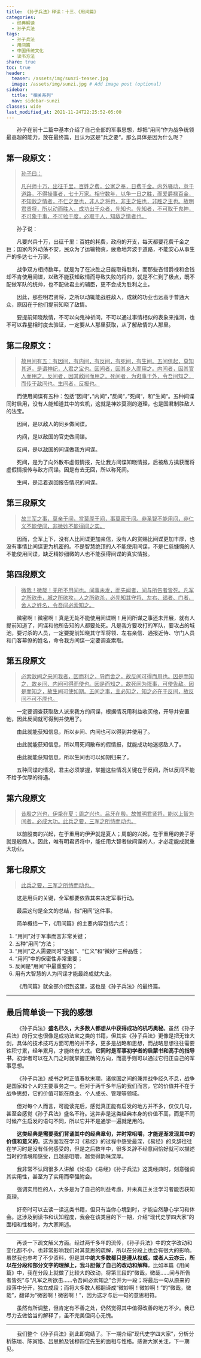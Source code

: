 ```yaml
---
title: 《孙子兵法》释读：十三、《用间篇》
categories:
  - 经典解读
  - 孙子兵法
tags: 
  - 孙子兵法
  - 用间篇
  - 中国传统文化
  - 读书方法
share: true
toc: true
header:
  teaser: /assets/img/sunzi-teaser.jpg
  image: /assets/img/sunzi.jpg # Add image post (optional)
sidebar:
  title: "相关系列"
  nav: sidebar-sunzi
classes: wide
last_modified_at: 2021-11-24T22:25:52-05:00
---
```


&emsp;&emsp;孙子在前十二篇中基本介绍了自己全部的军事思想，却把”用间“作为战争统领最高超的能力，放在最终篇，且认为这是”兵之要“。那么具体是因为什么呢？



## 第一段原文：

> <u>孙子曰：</u>
>
> <u>凡兴师十万，出征千里，百姓之费，公家之奉，日费千金。内外骚动，怠于道路，不得操事者，七十万家。相守数年，以争一日之胜，而爱爵禄百金，不知敌之情者，不仁之至也，非人之将也，非主之佐也，非胜之主也。故明君贤将，所以动而胜人，成功出于众者，先知也。先知者，不可取于鬼神，不可象于事，不可验于度，必取于人，知敌之情者也。</u>

&emsp;&emsp;孙子说：

&emsp;&emsp;凡要兴兵十万，出征千里：百姓的耗费，政府的开支，每天都要花费千金之巨；国家内外动荡不安，民众为了运输物资，疲惫地奔波于道路，不能安心从事生产的多达七十万家。

&emsp;&emsp;战争双方相持数年，就是为了在决胜之日能取得胜利，而那些吝惜爵禄和金钱却不肯使用间谍，以致不能获知敌情而导致失败的将帅，就是不仁到了极点，既不配做军队的统帅，也不配做君主的辅臣，更不会成为胜利之主。

&emsp;&emsp;因此，那些明君贤将，之所以动辄能战胜敌人，成就的功业也远高于普通大众，原因在于他们提前知晓了敌情。

&emsp;&emsp;要提前知晓敌情，不可以向鬼神祈问，不可以通过事情相似的表象来推测，也不可以靠星相时度去验证，一定要从人那里获取，从了解敌情的人那里。

## 第二段原文：

> <u>故用间有五：有因间，有内间，有反间，有死间，有生间。五间俱起，莫知其道，是谓神纪，人君之宝也。因间者，因其乡人而用之。内间者，因其官人而用之。反间者，因其敌间而用之。死间者，为诳事于外，令吾间知之，而传于敌间也。生间者，反报也。</u>

&emsp;&emsp;而使用间谍有五种：包括”因间“，”内间“，”反间“，”死间“，和”生间“。五种间谍同时启用，没有人能知道其中的玄机，这就是神妙莫测的道理，也是国君制胜敌人的法宝。

&emsp;&emsp;因间，是以敌人的同乡做间谍。

&emsp;&emsp;内间，是以敌国的官吏做间谍。

&emsp;&emsp;反间，是以敌国的间谍做我方间谍。

&emsp;&emsp;死间，是为了向外散布虚假情报，先让我方间谍知晓情报，后被敌方擒获而将虚假情报传与敌方间谍。因是有去无回，所以称死间。

&emsp;&emsp;生间，是活着返回报告情况的间谍。

## 第三段原文

> <u>故三军之事，莫亲于间，赏莫厚于间，事莫密于间。非圣智不能用间，非仁义不能使间，非微妙不能得间之实。</u>

&emsp;&emsp;因而，全军上下，没有人比间谍更加亲信，没有人的赏赐比间谍更加丰厚，也没有事情比间谍更为机密的。不是智慧绝顶的人不能使用间谍，不是仁慈慷慨的人不能使用间谍，缺乏精妙细微的人也不能获得间谍的真实情报。

## 第四段原文

> <u>微哉！微哉！无所不用间也。间事未发，而先闻者，间与所告者皆死。凡军之所欲击，城之所欲攻，人之所欲杀，必先知其守将、左右、谒者、门者、舍人之姓名，令吾间必索知之。</u>

&emsp;&emsp;微密啊！微密啊！真是无处不能使用间谍啊！用间所谋之事还未开展，就有人提前知道了，间谍和他所告知的人都要处死。凡是我方要攻打的军队，要攻占的城池，要讨杀的人员，一定要提前知晓其守军将领、左右亲信、通报近侍、守门人员和门客幕僚的姓名，命令我方间谍一定要调查索取。

## 第五段原文

> <u>必索敌间之来间我者，因而利之，导而舍之，故反间可得而用也。因是而知之，故乡间、内间可得而使也。因是而知之，故死间为诳事，可使告敌。因是而知之，故生间可使如期。五间之事，主必知之，知之必在于反间，故反间不可不厚也。</u>

&emsp;&emsp;一定要调查获取敌人派来我方的间谍，根据情况用利益收买他，开导并安置他，因此反间就可得到并使用了。

&emsp;&emsp;由此就能获知信息，所以乡间、内间也可以得到并使用了。

&emsp;&emsp;由此就能获知信息，所以用死间散布的假情报，就能成功地迷惑敌人了。

&emsp;&emsp;由此就能获知信息，所以生间也可以如期归来了。

&emsp;&emsp;五种间谍的情况，君主必须掌握，掌握这些情况关键在于反间，所以反间不能不给予优厚的待遇。

## 第六段原文

> <u>昔殷之兴也，伊挚在夏；周之兴也，吕牙在殷。故惟明君贤将，能以上智为间者，必成大功。此兵之要，三军之所恃而动也。</u>

&emsp;&emsp;以前殷商的兴起，在于重用的伊尹就是夏人；周朝的兴起，在于重用的姜子牙就是殷商人。因此，唯有明君贤将中，能任用大智者做间谍的人，才必定能成就重大功业。

## 第七段原文

> <u>此兵之要，三军之所恃而动也。</u>

&emsp;&emsp;这是用兵的关键，全军都要依靠其来决定军事行动。

&emsp;&emsp;最后这句是全文的总结，指“用间”这件事。

&emsp;&emsp;简单概括一下，《用间篇》的主要内容包括六点：

1. “用间”对于军事而言非常关键；
2. 五种“用间”方法；
3. “用间”之人需要同时“圣智”、“仁义”和“微妙”三种品性；
4. “用间”中的保密性非常重要；
5. 反间是“用间”中最重要的；
6. 用有大智慧的人为间谍才能最终成就大业。

&emsp;&emsp;《用间篇》就全部介绍到这里，这也是《孙子兵法》的最终篇。

---

## 最后简单谈一下我的感想

&emsp;&emsp;《孙子兵法》**盛名已久，大多数人都想从中获得成功的机巧奥秘**。虽然《孙子兵法》的行文也很像是成功法宝之类的书籍，但其实《孙子兵法》更像是把无锋大剑，具体的技术技巧方面可用的并不多，更多是战略和思想，而战略思想往往需要铢积寸累，经年累月，才能终有大成。**它同时是军事初学者的启蒙书和高手的指导书**，初学者可以在入门之时就掌握正确的方向，而高手则可以通过它归正自己的军事思想。

&emsp;&emsp;《孙子兵法》成书之时正值春秋末期，诸侯国之间的兼并战争经久不息，战争是国家和个人的主要事务之一。但对于两千多年后的我们而言，它的价值并不在于战争思想，它的价值可能在商业、个人成长、管理等领域。

&emsp;&emsp;但对每个人而言，可能读完后，感觉真正能有启发的地方并不多，仅仅几句，甚至会感觉《孙子兵法》盛名不符。这并非是这类经典本身的价值不高，而是不同时候产生启发的语句不同，所以它并不是通学一遍就足用的。

&emsp;&emsp;**这类经典是需要我们背诵其中的经典章句，并时常咀嚼，才能逐渐发现其中的价值和意义的**。这方面我在学习《易经》的过程中感受最深，《易经》的爻辞往往在学习时是没有任何感受的，但是之后数年中，很多爻辞不经意间恰好就可以描述当时的情境和感受，且越是咀嚼，越觉得韵味深厚。

&emsp;&emsp;我非常不认同很多人讲解《论语》《易经》《孙子兵法》这类经典时，刻意强调其实用性，甚至为了实用而牵强附会。

&emsp;&emsp;强调实用性的人，大多是为了自己的利益考虑，并未真正关注学习者能否获知真理。

&emsp;&emsp;好奇时可以去读一读这类书籍，但只有当你心境到时，才能自然静心学习和体会。这涉及到读书和认知程度，我会在该类目的下一期，介绍“现代史学四大家”的面相和性格时，为大家阐述。

---

&emsp;&emsp;再谈一下疏文解义方面。经过两千多年的流传，《孙子兵法》中的文字改动和变化都不小，也非常影响我们对其意思的疏解，所以在分段上也会有很大的影响。虽然我也参考了不少资料，但是其中**绝大多数都只是遵从权威，或者人云亦云，所以在分段和部分文字的理解上，我斗胆做了自己的改动和解释**，比如本篇《用间篇》中，我在分段上就做了比较大的改动，将第三段的“微哉，微哉……间与所告者皆死”与“凡军之所欲击……令吾间必索知之”合并为一段；将最后一句从原来的段落中分开，独立成段；而将大多数人都翻译成“微妙啊！微妙啊！”的“微哉，微哉”，翻译为“微密啊！微密啊！”，因为这才与后一句的意思相符。

&emsp;&emsp;虽然有所调整，但肯定有不善之处，仍然觉得其中值得改善的地方不少。我已尽力去做恰当的解释了，虽不完美但问心无愧。

---

&emsp;&emsp;我们整个《孙子兵法》到此即完结了。下一期介绍“现代史学四大家”，分析分析陈垣、陈寅恪、吕思勉及钱穆四位先生的面相与性格。感谢大家关注，下一期见。
